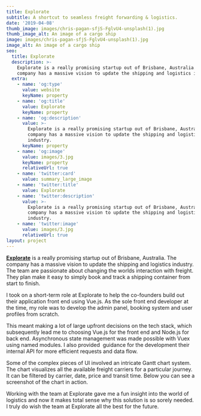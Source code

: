 ```yaml
---
title: Explorate
subtitle: A shortcut to seamless freight forwarding & logistics.
date: '2019-04-08'
thumb_image: images/chris-pagan-sfjS-FglvU4-unsplash(1).jpg
thumb_image_alt: An image of a cargo ship
image: images/chris-pagan-sfjS-FglvU4-unsplash(1).jpg
image_alt: An image of a cargo ship
seo:
  title: Explorate
  description: >-
    Explorate is a really promising startup out of Brisbane, Australia. The
    company has a massive vision to update the shipping and logistics industry. 
  extra:
    - name: 'og:type'
      value: website
      keyName: property
    - name: 'og:title'
      value: Explorate
      keyName: property
    - name: 'og:description'
      value: >-
        Explorate is a really promising startup out of Brisbane, Australia. The
        company has a massive vision to update the shipping and logistics
        industry. 
      keyName: property
    - name: 'og:image'
      value: images/3.jpg
      keyName: property
      relativeUrl: true
    - name: 'twitter:card'
      value: summary_large_image
    - name: 'twitter:title'
      value: Explorate
    - name: 'twitter:description'
      value: >-
        Explorate is a really promising startup out of Brisbane, Australia. The
        company has a massive vision to update the shipping and logistics
        industry. 
    - name: 'twitter:image'
      value: images/3.jpg
      relativeUrl: true
layout: project
---
```

[**Explorate**](https://www.explorate.co/) is a really promising startup out of Brisbane, Australia. The company has a massive vision to update the shipping and logistics industry. The team are passionate about changing the worlds interaction with freight. They plan make it easy to simply book and track a shipping container from start to finish.

I took on a short-term role at Explorate to help the co-founders build out their application front end using Vue.js. As the sole front end developer at the time, my role was to develop the admin panel, booking system and user profiles from scratch.

This meant making a lot of large upfront decisions on the tech stack, which subsequently lead me to choosing Vue.js for the front end and Node.js for back end. Asynchronous state management was made possible with Vuex using named modules. I also provided  guidance for the development their internal API for more efficient requests and data flow.

Some of the complex pieces of UI involved an intricate Gantt chart system. The chart visualizes all the available freight carriers for a particular journey. It can be filtered by carrier, date, price and transit time. Below you can see a screenshot of the chart in action.

Working with the team at Explorate gave me a fun insight into the world of logistics and now it makes total sense why this solution is so sorely needed. I truly do wish the team at Explorate all the best for the future.
